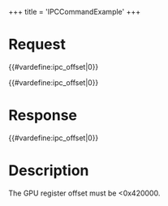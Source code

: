 +++
title = 'IPCCommandExample'
+++

# Request

{{#vardefine:ipc_offset\|0}}

{{#vardefine:ipc_offset\|0}}

# Response

{{#vardefine:ipc_offset\|0}}

# Description

The GPU register offset must be \<0x420000.